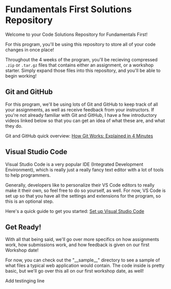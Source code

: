 # Fundamentals First Solutions Repository

Welcome to your Code Solutions Repository for Fundamentals First!

For this program, you'll be using this repository to store all of your code changes in once place!

Throughout the 4 weeks of the program, you'll be recieving compressed `.zip` or `.tar.gz` files that contains either an assignment, or a workshop starter. Simply expand those files into this repository, and you'll be able to begin working!

## Git and GitHub

For this program, we'll be using lots of Git and GitHub to keep track of all your assignments, as well as receive feedback from your instructors. If you're not already familiar with Git and GitHub, I have a few introductory videos linked below so that you can get an idea of what these are, and what they do.

Git and GitHub quick overview: [How Git Works: Explained in 4 Minutes](https://www.youtube.com/watch?v=e9lnsKot_SQ)

## Visual Studio Code

Visual Studio Code is a very popular IDE (Integrated Development Environment), which is really just a really fancy text editor with a lot of tools to help programmers.

Generally, developers like to personalize their VS Code editors to really make it their own, so feel free to do so yourself, as well. For now, VS Code is set up so that you have all the settings and extensions for the program, so this is an optional step.

Here's a quick guide to get you started: [Set up Visual Studio Code](https://code.visualstudio.com/learn/get-started/basics)

## Get Ready!

With all that being said, we'll go over more specifics on how assignments work, how submissions work, and how feedback is given on our first Workshop date!

For now, you can check out the "\_\_sample\_\_" directory to see a sample of what files a typical web application would contain. The code inside is pretty basic, but we'll go over this all on our first workshop date, as well!

Add testinging line

